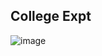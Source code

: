 ## College Expt

![image](https://user-images.githubusercontent.com/69836058/156771079-d072222c-3529-4c45-9f53-4c735360123d.png)
